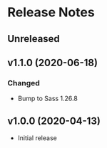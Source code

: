 # Release Notes

## Unreleased

## v1.1.0 (2020-06-18)

### Changed

* Bump to Sass 1.26.8

## v1.0.0 (2020-04-13)

* Initial release
